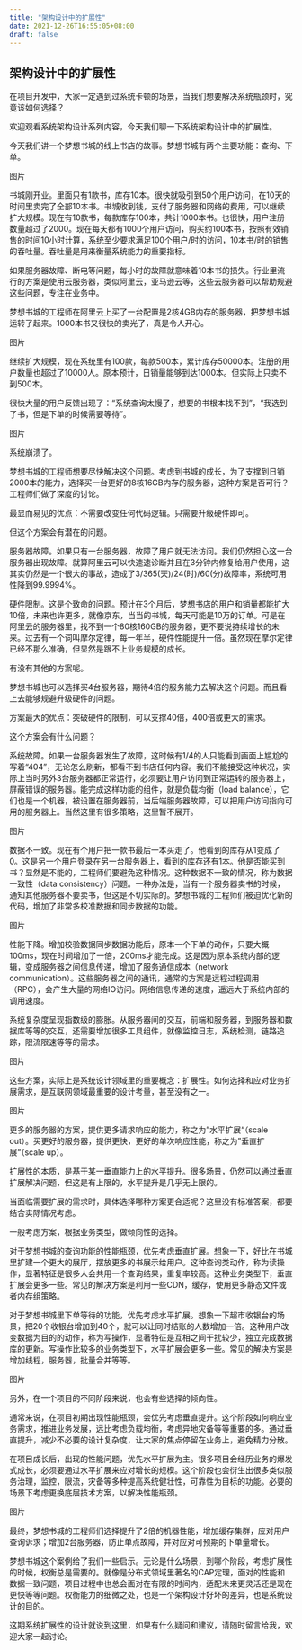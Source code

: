 ```yaml
---
title: "架构设计中的扩展性"
date: 2021-12-26T16:55:05+08:00
draft: false
---
```


## 架构设计中的扩展性

在项目开发中，大家一定遇到过系统卡顿的场景，当我们想要解决系统瓶颈时，究竟该如何选择？

欢迎观看系统架构设计系列内容，今天我们聊一下系统架构设计中的扩展性。



今天我们讲一个梦想书城的线上书店的故事。梦想书城有两个主要功能：查询、下单。







图片







书城刚开业。里面只有1款书，库存10本。很快就吸引到50个用户访问，在10天的时间里卖完了全部10本书。书城收到钱，支付了服务器和网络的费用，可以继续扩大规模。现在有10款书，每款库存100本，共计1000本书。也很快，用户注册数量超过了2000。现在每天都有1000个用户访问，购买约100本书，按照有效销售的时间10小时计算，系统至少要求满足100个用户/时的访问，10本书/时的销售的吞吐量。吞吐量是用来衡量系统能力的重要指标。



如果服务器故障、断电等问题，每小时的故障就意味着10本书的损失。行业里流行的方案是使用云服务器，类似阿里云，亚马逊云等，这些云服务器可以帮助规避这些问题，专注在业务中。

梦想书城的工程师在阿里云上买了一台配置是2核4GB内存的服务器，把梦想书城运转了起来。1000本书又很快的卖光了，真是令人开心。


图片



继续扩大规模，现在系统里有100款，每款500本，累计库存50000本。注册的用户数量也超过了10000人。原本预计，日销量能够到达1000本。但实际上只卖不到500本。

很快大量的用户反馈出现了：“系统查询太慢了，想要的书根本找不到”，“我选到了书，但是下单的时候需要等待”。

图片

系统崩溃了。



梦想书城的工程师想要尽快解决这个问题。考虑到书城的成长，为了支撑到日销2000本的能力，选择买一台更好的8核16GB内存的服务器，这种方案是否可行？工程师们做了深度的讨论。

最显而易见的优点：不需要改变任何代码逻辑。只需要升级硬件即可。

但这个方案会有潜在的问题。

服务器故障。如果只有一台服务器，故障了用户就无法访问。我们仍然担心这一台服务器出现故障。就算阿里云可以快速速诊断并且在3分钟内修复给用户使用，这其实仍然是一个很大的事故，造成了3/365(天)/24(时)/60(分)故障率，系统可用性降到99.9994%。

硬件限制。这是个致命的问题。预计在3个月后，梦想书店的用户和销量都能扩大10倍，未来也许更多，就像京东，当当的书城，每天可能是10万的订单。可是在阿里云的服务器里，找不到一个80核160GB的服务器，更不要说持续增长的未来。过去有一个词叫摩尔定律，每一年半，硬件性能提升一倍。虽然现在摩尔定律已经不那么准确，但显然是跟不上业务规模的成长。



有没有其他的方案呢。

梦想书城也可以选择买4台服务器，期待4倍的服务能力去解决这个问题。而且看上去能够规避升级硬件的问题。

方案最大的优点：突破硬件的限制，可以支撑40倍，400倍或更大的需求。

这个方案会有什么问题？

系统故障。如果一台服务器发生了故障，这时候有1/4的人只能看到画面上尴尬的写着“404”，无论怎么刷新，都看不到书店任何内容。我们不能接受这种状况，实际上当时另外3台服务器都正常运行，必须要让用户访问到正常运转的服务器上，屏蔽错误的服务器。能完成这样功能的组件，就是负载均衡（load balance），它们也是一个机器，被设置在服务器前，当后端服务器故障，可以把用户访问指向可用的服务器上。当然这里有很多策略，这里暂不展开。

图片

数据不一致。现在有个用户把一款书最后一本买走了。他看到的库存从1变成了0。这是另一个用户登录在另一台服务器上，看到的库存还有1本。他是否能买到书？显然是不能的，工程师们要避免这种情况。这种数据不一致的情况，称为数据一致性（data consistency）问题。一种办法是，当有一个服务器卖书的时候，通知其他服务器不要卖书，但这是不切实际的。梦想书城的工程师们被迫优化新的代码，增加了非常多校准数据和同步数据的功能。

图片



性能下降。增加校验数据同步数据功能后，原本一个下单的动作，只要大概100ms，现在时间增加了一倍，200ms才能完成。这是因为原本系统内部的逻辑，变成服务器之间信息传递，增加了服务通信成本（network communication）。这些服务器之间的通讯，通常的方案是远程过程调用（RPC），会产生大量的网络IO访问。网络信息传递的速度，遥远大于系统内部的调用速度。

系统复杂度呈现指数级的膨胀。从服务器间的交互，前端和服务器，到服务器和数据库等等的交互，还需要增加很多工具组件，就像监控日志，系统检测，链路追踪，限流限速等等的需求。

图片



这些方案，实际上是系统设计领域里的重要概念：扩展性。如何选择和应对业务扩展需求，是互联网领域最重要的设计考量，甚至没有之一。

图片


更多的服务器的方案，提供更多请求响应的能力，称之为”水平扩展“（scale out）。买更好的服务器，提供更快，更好的单次响应性能，称之为”垂直扩展“（scale up）。



扩展性的本质，是基于某一垂直能力上的水平提升。很多场景，仍然可以通过垂直扩展解决问题，但这是有上限的，水平提升是几乎无上限的。



当面临需要扩展的需求时，具体选择哪种方案更合适呢？这里没有标准答案，都要结合实际情况考虑。



一般考虑方案，根据业务类型，做倾向性的选择。



对于梦想书城的查询功能的性能瓶颈，优先考虑垂直扩展。想象一下，好比在书城里扩建一个更大的展厅，摆放更多的书展示给用户。这种查询类动作，称为读操作，显著特征是很多人会共用一个查询结果，重复率较高。这种业务类型下，垂直扩展会更多一些。常见的解决方案是利用一些CDN，缓存，使用更多静态文件或者内存组策略。

对于梦想书城里下单等待的功能，优先考虑水平扩展。想象一下超市收银台的场景，把20个收银台增加到40个，就可以让同时结账的人数增加一倍。这种用户改变数据为目的的动作，称为写操作，显著特征是互相之间干扰较少，独立完成数据库的更新。写操作比较多的业务类型下，水平扩展会更多一些。常见的解决方案是增加线程，服务器，批量合并等等。

图片



另外，在一个项目的不同阶段来说，也会有些选择的倾向性。



通常来说，在项目初期出现性能瓶颈，会优先考虑垂直提升。这个阶段如何响应业务需求，推进业务发展，远比考虑负载均衡，考虑异地灾备等等重要的多。通过垂直提升，减少不必要的设计复杂度，让大家的焦点停留在业务上，避免精力分散。

在项目成长后，出现的性能问题，优先水平扩展为主。很多项目会经历业务的爆发式成长，必须要通过水平扩展来应对增长的规模。这个阶段也会衍生出很多类似服务治理，监控，限流，灾备等多种提高系统健壮性，可靠性为目标的功能。必要的场景下考虑更换底层技术方案，以解决性能瓶颈。

图片



最终，梦想书城的工程师们选择提升了2倍的机器性能，增加缓存集群，应对用户查询诉求；增加2台服务器，防止单点故障，并对应对可预期的下单量增长。



梦想书城这个案例给了我们一些启示。无论是什么场景，到哪个阶段，考虑扩展性的时候，权衡总是需要的。就像是分布式领域里著名的CAP定理，面对的性能和数据一致问题，项目过程中也总会面对在有限的时间内，适配未来更灵活还是现在更快等等问题。权衡能力的细微之处，也是一个架构设计好坏的差异，也是系统设计的目的。



这期系统扩展性的设计就说到这里，如果有什么疑问和建议，请随时留言给我，欢迎大家一起讨论。